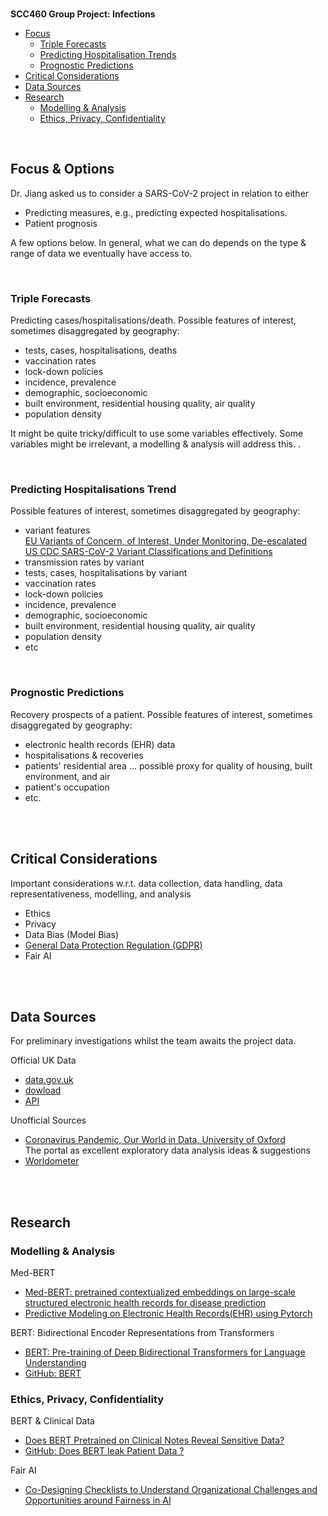 
<br>

**SCC460 Group Project: Infections**

* [Focus](#focus--options)
  * [Triple Forecasts](#triple-forecasts)
  * [Predicting Hospitalisation Trends](#predicting-hospitalisations-trend)
  * [Prognostic Predictions](#prognostic-predictions)
* [Critical Considerations](#critical-considerations)
* [Data Sources](#data-sources)
* [Research](#research)
  * [Modelling & Analysis](#modelling--analysis)
  * [Ethics, Privacy, Confidentiality](#ethics-privacy-confidentiality)

<br>

## Focus & Options

Dr. Jiang asked us to consider a SARS-CoV-2 project in relation to either

* Predicting measures, e.g., predicting expected hospitalisations.
* Patient prognosis

A few options below.  In general, what we can do depends on the type & range of data we eventually have access to. 

<br>

### Triple Forecasts

Predicting cases/hospitalisations/death.  Possible features of interest, sometimes disaggregated by geography:

* tests, cases, hospitalisations, deaths
* vaccination rates
* lock-down policies
* incidence, prevalence
* demographic, socioeconomic
* built environment, residential housing quality, air quality
* population density

It might be quite tricky/difficult to use some variables effectively.  Some variables might be irrelevant, a 
modelling & analysis will address this. .

<br>

### Predicting Hospitalisations Trend

Possible features of interest, sometimes disaggregated by geography:

* variant features<br>
  [EU Variants of Concern, of Interest, Under Monitoring, De-escalated](https://www.ecdc.europa.eu/en/covid-19/variants-concern)<br>
  [US CDC SARS-CoV-2 Variant Classifications and Definitions](https://www.cdc.gov/coronavirus/2019-ncov/variants/variant-info.html)
* transmission rates by variant
* tests, cases, hospitalisations by variant
* vaccination rates
* lock-down policies
* incidence, prevalence
* demographic, socioeconomic
* built environment, residential housing quality, air quality
* population density
* etc

<br>

### Prognostic Predictions

Recovery prospects of a patient.  Possible features of interest, sometimes disaggregated by geography:

* electronic health records (EHR) data
* hospitalisations & recoveries
* patients' residential area  ... possible proxy for quality of housing, built environment, and air
* patient's occupation
* etc.

<br>
<br>

## Critical Considerations

Important considerations w.r.t. data collection, data handling, data representativeness, modelling, and analysis

* Ethics
* Privacy
* Data Bias (Model Bias)
* [General Data Protection Regulation (GDPR)](https://gdpr-info.eu)
* Fair AI

<br>
<br>

## Data Sources

For preliminary investigations whilst the team awaits the project data.

Official UK Data
* [data.gov.uk](https://coronavirus.data.gov.uk)
* [dowload](https://coronavirus.data.gov.uk/details/download)
* [API](https://coronavirus.data.gov.uk/details/developers-guide)


Unofficial Sources
* [Coronavirus Pandemic, Our World in Data, University of Oxford](https://ourworldindata.org/coronavirus)<br>The portal as excellent exploratory data analysis ideas & suggestions
* [Worldometer](https://www.worldometers.info/coronavirus/country/uk/)


<br>
<br>

## Research

### Modelling & Analysis

Med-BERT
* [Med-BERT: pretrained contextualized embeddings on large-scale structured electronic health records for disease prediction](https://www.nature.com/articles/s41746-021-00455-y)
* [Predictive Modeling on Electronic Health Records(EHR) using Pytorch](https://github.com/ZhiGroup/pytorch_ehr)

BERT: Bidirectional Encoder Representations from Transformers
* [BERT: Pre-training of Deep Bidirectional Transformers for Language Understanding](https://arxiv.org/abs/1810.04805)
* [GitHub: BERT](https://github.com/google-research/bert)


### Ethics, Privacy, Confidentiality

BERT & Clinical Data
* [Does BERT Pretrained on Clinical Notes Reveal Sensitive Data?](https://aclanthology.org/2021.naacl-main.73.pdf)
* [GitHub: Does BERT leak Patient Data ?](https://github.com/elehman16/exposing_patient_data_release)

Fair AI
* [Co-Designing Checklists to Understand Organizational Challenges and Opportunities around Fairness in AI](https://dl.acm.org/doi/10.1145/3313831.3376445)